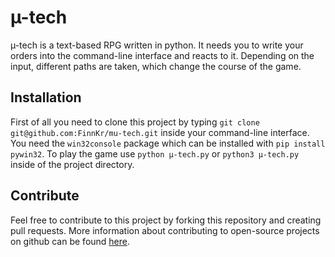 # µ-tech
µ-tech is a text-based RPG written in python.
It needs you to write your orders into the command-line interface and reacts to it. 
Depending on the input, different paths are taken, which change the course of the game.

## Installation
First of all you need to clone this project by typing ```git clone git@github.com:FinnKr/mu-tech.git``` inside your command-line interface.
You need the ```win32console``` package which can be installed with ```pip install pywin32```.
To play the game use ```python µ-tech.py``` or ```python3 µ-tech.py``` inside of the project directory.

## Contribute
Feel free to contribute to this project by forking this repository and creating pull requests.
More information about contributing to open-source projects on github can be found [here](https://www.digitalocean.com/community/tutorials/how-to-create-a-pull-request-on-github).